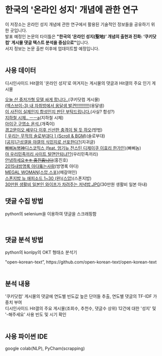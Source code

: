 # 한국의 '온라인 성지' 개념에 관한 연구
이 저장소는 온라인 성지 개념에 관한 연구에서 활용된 기술적인 정보들을 공유하기 위한 곳입니다.<br/>
발표 예정인 논문의 타이틀은 <b>"한국의 ‘온라인 성지(聖地)’ 개념의 출현과 진화: ‘쿠키닷컴’ 게시물 댓글 텍스트 분석을 중심으로"</b>입니다.<br/>
서지 정보는 논문 출판 이후에 업데이트할 예정입니다.<br/>
<br/>
## 사용 데이터<br/>
<p>디시인사이드 Hit갤의 '온라인 성지'로 여겨지는 게시물의 댓글과 Hit갤의 주요 인기 게시물</p>

<a href="https://gall.dcinside.com/board/view/?id=hit&no=12" target="_blank">오늘 산 중저가형 모델 싸게 팝니다..</a>(쿠키닷컴 게시물)
<br/><a href="https://gall.dcinside.com/board/view/?id=hit&no=13" target="_blank">(엑스브이-3) 내 자취방에서 옹달샘 발견!!!!!!!!!!!</a>(옹달샘)
<br/><a href="https://gall.dcinside.com/board/view/?id=hit&no=14" target="_blank">이 사진이 실제인지 합성인지 판단 부탁드립니다.</a>(사실? 합성?)
<br/><a href="https://gall.dcinside.com/board/view/?id=hit&no=1" target="_blank">지하철 시체.. ㅡㅡa</a>(지하철 시체)
<br/><a href="https://gall.dcinside.com/board/view/?id=hit&no=162" target="_blank">아이구 구엽소 욘석.</a>(개죽이)
<br/><a href="https://gall.dcinside.com/board/view/?id=hit&no=163" target="_blank">경고문이오 쌔우다 이후 신선한 충격이 될 듯 하오</a>(방법)
<br/><a href="https://gall.dcinside.com/board/view/?id=hit&no=1554" target="_blank">[ 우리는 무적의 솔로부대다 ] (Scroll & BGM)</a>(솔로부대)
<br/><a href="https://gall.dcinside.com/board/view/?id=kimsungmo&no=97157" target="_blank">[공지]근성갤을 야갤의 식민지로 선포한다?</a>(지귀글)
<br/><a href="https://gall.dcinside.com/board/view/?id=hit&no=6417" target="_blank">빠삐놈병神디스코믹스 (feat. 엄기뉴 전스틴 디제이쿠 이효리 한가인)</a>(빠삐놈)
<br/><a href="https://gall.dcinside.com/board/view/?id=yeonpyeongdo&no=5798" target="_blank">야 우리민족끼리 사이트 털면안되냐??</a>(우리민족끼리)
<br/><a href="https://gall.dcinside.com/board/view/?id=hongjinho&no=37461" target="_blank">안녕하세요~~ㅎㅎ 홍진홉니다~~</a>(홍진호)
<br/><a href="https://gall.dcinside.com/board/view/?id=comedy_new1&no=440917" target="_blank">2015내방명록 아다뚫는사람</a>(방명록 아다)
<br/><a href="https://gall.dcinside.com/board/view/?id=hit&no=13578" target="_blank">MEGAL WOMAN(스압,스포)</a>(메갈여인)
<br/><a href="https://gall.dcinside.com/board/view/?id=hit&no=14047" target="_blank">스폰지밥 뉴 애피소드 1~30 (완)(스압)</a>(스폰지밥)
<br/><a href="https://gall.dcinside.com/board/view/?id=hit&no=16667" target="_blank">30만원 생활비 일본인 와이프가 차려주는 저녁밥.JPG</a>(30만원 생활비 일본 아내)
<br/>

## 댓글 수집 방법
<p>python의 selenium을 이용하여 댓글을 스크래핑함</p>
<br/>

## 댓글 분석 방법<br/>
<p>python의 konlpy의 OKT 형태소 분석기</p>
"open-korean-text”, https://github.com/open-korean-text/open-korean-text
<br/><br/>

## 분석 내용
'쿠키닷컴' 게시물의 댓글에 연도별 빈도값 높은 단어들 추출, 연도별 댓글의 TF-IDF 가중치 부여<br/>
디시인사이드 Hit갤의 주요 게시물(조회수, 추천수, 댓글수 상위) 12건에 대한 '성지' 및 '-해주세요' 사용 빈도 및 시기 확인
<br/><br/>

## 사용 파이썬 IDE<br/>
google colab(NLP), PyCham(scrapping)
